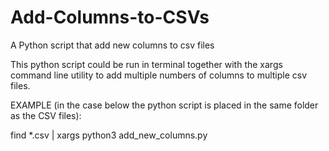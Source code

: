 # Add-Columns-to-CSVs
A Python script that add new columns to csv files

This python script could be run in terminal together with the xargs command line utility to add multiple numbers of columns to multiple csv files.

EXAMPLE (in the case below the python script is placed in the same folder as the CSV files):

find *.csv | xargs python3 add_new_columns.py
